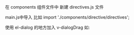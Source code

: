 在 components 组件文件中 新建 directives.js 文件

main.js中导入  比如  import './components/directive/directives';  

使用 el-dialog 的地方加入 v-dialogDrag 如:

<el-dialog  title="XXX" :visible.sync="dialogVisible" v-dialogDrag ></el-dialog>